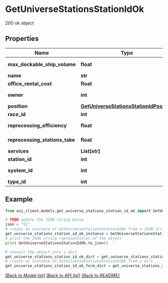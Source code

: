 # GetUniverseStationsStationIdOk

200 ok object

## Properties

Name | Type | Description | Notes
------------ | ------------- | ------------- | -------------
**max_dockable_ship_volume** | **float** | max_dockable_ship_volume number | 
**name** | **str** | name string | 
**office_rental_cost** | **float** | office_rental_cost number | 
**owner** | **int** | ID of the corporation that controls this station | [optional] 
**position** | [**GetUniverseStationsStationIdPosition**](GetUniverseStationsStationIdPosition.md) |  | 
**race_id** | **int** | race_id integer | [optional] 
**reprocessing_efficiency** | **float** | reprocessing_efficiency number | 
**reprocessing_stations_take** | **float** | reprocessing_stations_take number | 
**services** | **List[str]** | services array | 
**station_id** | **int** | station_id integer | 
**system_id** | **int** | The solar system this station is in | 
**type_id** | **int** | type_id integer | 

## Example

```python
from esi_client.models.get_universe_stations_station_id_ok import GetUniverseStationsStationIdOk

# TODO update the JSON string below
json = "{}"
# create an instance of GetUniverseStationsStationIdOk from a JSON string
get_universe_stations_station_id_ok_instance = GetUniverseStationsStationIdOk.from_json(json)
# print the JSON string representation of the object
print GetUniverseStationsStationIdOk.to_json()

# convert the object into a dict
get_universe_stations_station_id_ok_dict = get_universe_stations_station_id_ok_instance.to_dict()
# create an instance of GetUniverseStationsStationIdOk from a dict
get_universe_stations_station_id_ok_form_dict = get_universe_stations_station_id_ok.from_dict(get_universe_stations_station_id_ok_dict)
```
[[Back to Model list]](../README.md#documentation-for-models) [[Back to API list]](../README.md#documentation-for-api-endpoints) [[Back to README]](../README.md)


